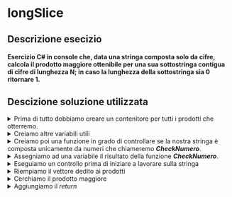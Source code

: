 # longSlice

## Descrizione esecizio
#### Esercizio C# in console che, data una stringa composta solo da cifre, calcola il prodotto maggiore ottenibile per una sua sottostringa contigua di cifre di lunghezza N; in caso la lunghezza della sottostringa sia 0 ritornare 1.

## Descizione soluzione utilizzata
<details>
<summary>Prima di tutto dobbiamo creare un contenitore per tutti i prodotti che otterremo.</summary>
```
int lengmnspan=digits.Length-span;      //Lunghezzza stringa - lunghezza sottostringa
int[] prodotti = new int[lengmnspan+1]; 
```
Nell'esempio qui sopra <b><i>digits</i></b> rappresenta la nostra stringa mentre <b><i>span</i></b> la lunghezza della sottostringa; la lunghezza di <b><i>prodotti</i></b> deve essere di <b><i>lengmnspan</i></b> in quanto sarà quella la quantità di prodotti ottenuti.
<br>
<img src="https://user-images.githubusercontent.com/127590227/235717404-71f4ed26-04ae-4a5a-8c6f-6a1737fd5a73.png" width="500" heigth="250">  
</details>

<details>
<summary>Creiamo altre variabili utili</summary>
 
```
int i,j;        //Indici
int maggiore;
int len=digits.Length;
```
Le variabili create ci serviranno successivamente, le prime sono degli indici, abbiamo poi una variabile nella quale inseriremo il prodotto maggiore e a seguire la lunghezza della nostra stringa.
 
</details>

<details>
<summary>Creiamo poi una funzione in grado di controllare se la nostra stringa è composta unicamente da numeri che chiameremo <b><i>CheckNumero</i></b>.</summary>
  
```
public static bool CheckNumero(string digits)
{
  //Dichiarazione variabili
  int i;      //Indice
  int len=digits.Length;
  bool numero=true;       //Variabile di return

  //Scorro la stringa
  for(i=0;i<len;i++){
      if(char.IsNumber(digits[i])==false){
          numero=false;
          break;
      }
  }
  return numero;
}
```
Qui eseguiamo un semplice controllo tramite .IsNumber() per ogni carattere di <b><i>digits</i></b>.
</details>

<details>
<summary>Assegniamo ad una variabile il risultato della funzione <b><i>CheckNumero</i></b>.</summary>
  
 ```
 bool soloNum = CheckNumero(digits);
 ```
 In questo modo in caso non siano presenti soltanto numeri, <b><i>soloNum</i></b> risulterà <i>false</i>.
</details>

<details>
<summary>Eseguiamo un controllo prima di iniziare a lavorare sulla stringa</summary>
  
 ```
if(span>0&&soloNum==true&&digits!=""&&span<=len){
 ```
Qui controlliamo che <b><i>span</i></b> sia maggiore di 0, che siano presenti solo numeri, che digits non sia vuota e che <b><i>span</i></b> non superi la lunghezza della stringa, di modo da essere sicuri di poter andare avanti con l'esercizio.
</details>

<details>
<summary>Riempiamo il vettore dedito ai prodotti</summary>
  
```
//Riempio prodotti di 1
for(i=0;i<=lengmnspan;i++){
  for(j=i;j<i+span;j++){
      prodotti[i]*=Convert.ToInt32(Convert.ToString(digits[j]));
  }
}

//Riempimento con i prodotti
for(i=0;i<=lengmnspan;i++){
  for(j=i;j<i+span;j++){
      prodotti[i]*=Convert.ToInt32(Convert.ToString(digits[j]));
  }
}
```
  Nel primo <i>for</i> riempiamo il vettore di 1, in modo da poter calcolare poi i prodotti nel secondo <i>for</i>. 
</details>

<details>
<summary>Cerchiamo il prodotto maggiore</summary>
  
```
maggiore=prodotti[0];

for(i=1;i<lengmnspan+1;i++){
    if(prodotti[i]>=maggiore){
        maggiore=prodotti[i];
    }
}
```
In questa parte di codice inizialmente assegniamo il contenuto di <b><i>prodotti[0]</i></b> a <b><i>maggiore</i></b>, di modo da avere qualcosa da confrontare quando, nel <i>for</i> successivo andremo a confrontare il resto dei componenti di <b><i>prodotti</i></b> con <b><i>maggiore</i></b>, aggiornando la variabile qualora trovassimo un prodotto più grande.
</details>

<details>
<summary>Aggiungiamo il <i>return</i></summary>
 
```
      return maggiore;
}

if(span==0){
    return 1;
}
else{
    throw new ArgumentException();
}
```
L'ultima cosa che ci rimane da fare è ritornare al programma il prodotto maggiore, chiudendo poi l'<i>if</i> iniziato nel quinto punto. Inseriamo delle condizioni finali per i casi speciali: in caso <b><i>span</i></b> sia uguale a 0 ritorneremo 1 (per richiesta dell'esercizio) altrimenti, in caso questa condizione non fosse vera e la stringa non rispetta le condizioni dell'<i>if</i> prima citato, ritorneremo un <i>ArgumentException()</i>. 
</details>




